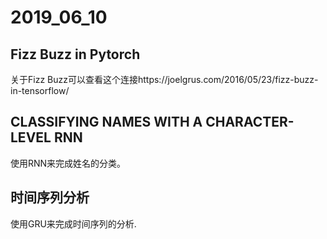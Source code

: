 # 2019_06_10

## Fizz Buzz in Pytorch

关于Fizz Buzz可以查看这个连接https://joelgrus.com/2016/05/23/fizz-buzz-in-tensorflow/

## CLASSIFYING NAMES WITH A CHARACTER-LEVEL RNN

使用RNN来完成姓名的分类。

## 时间序列分析

使用GRU来完成时间序列的分析.